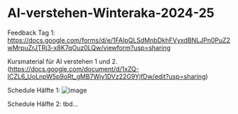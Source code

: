 # AI-verstehen-Winteraka-2024-25
Feedback Tag 1: https://docs.google.com/forms/d/e/1FAIpQLSdMnbDkhFVyxdBNLJPn0PuZ2wMrpuZrJTRj3-x8K7qOuz0LQw/viewform?usp=sharing

Kursmaterial für AI verstehen 1 und 2.
(https://docs.google.com/document/d/1xZQ-ICZL6_UoLnpW5p9oRt_gMB7Wjy1DVz22G9YjfDw/edit?usp=sharing) 

Schedule Hälfte 1:
![image](https://github.com/user-attachments/assets/c3806bba-053f-4f33-8883-3ab4a20ed82f)

Schedule Hälfte 2: 
tbd...
